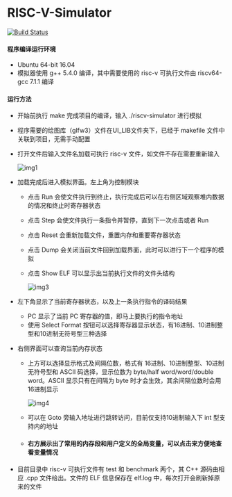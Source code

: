 # RISC-V-Simulator

[![Build Status](https://travis-ci.org/DeleteMemoryyy/RISC-V-Simulator.svg?branch=master)](https://travis-ci.org/DeleteMemoryyy/RISC-V-Simulator)

#### 程序编译运行环境

- Ubuntu 64-bit 16.04 
- 模拟器使用 g++ 5.4.0 编译，其中需要使用的 risc-v 可执行文件由 riscv64-gcc 7.1.1 编译

#### 运行方法

- 开始前执行 make 完成项目的编译，输入 ./riscv-simulator 进行模拟

- 程序需要的绘图库（glfw3）文件在UI_LIB文件夹下，已经于 makefile 文件中关联到项目，无需手动配置

- 打开文件后输入文件名加载可执行 risc-v 文件，如文件不存在需要重新输入

  ![img1](http://otl4n2fe9.bkt.clouddn.com/Lab2.1/img1.png)

- 加载完成后进入模拟界面。左上角为控制模块

  - 点击 Run 会使文件执行到终止，执行完成后可以在右侧区域观察堆内数据的情况和终止时寄存器状态

  - 点击 Step 会使文件执行一条指令并暂停，直到下一次点击或者 Run

  - 点击 Reset 会重新加载文件，重置内存和重要寄存器状态

  - 点击 Dump 会关闭当前文件回到加载界面，此时可以进行下一个程序的模拟

  - 点击 Show ELF 可以显示出当前执行文件的文件头结构

    ![img3](http://otl4n2fe9.bkt.clouddn.com/Lab2.1/img3.png)

- 左下角显示了当前寄存器状态，以及上一条执行指令的译码结果

  - PC 显示了当前 PC 寄存器的值，即马上要执行的指令地址
  - 使用 Select Format 按钮可以选择寄存器显示状态，有16进制、10进制整型和10进制无符号型三种选择

- 右侧界面可以查询当前内存状态

  - 上方可以选择显示格式及间隔位数，格式有 16进制、10进制整型、10进制无符号型和 ASCII 码选择，显示位数为 byte/half word/word/double word。ASCII 显示只有在间隔为 byte 时才会生效，其余间隔位数时会用16进制显示

    ![img4](http://otl4n2fe9.bkt.clouddn.com/Lab2.1/img4.png)

  - 可以在 Goto 旁输入地址进行跳转访问，目前仅支持10进制输入下 int 型支持内的地址

  - #### 右方展示出了常用的内存段和用户定义的全局变量，可以点击来方便地查看变量情况

- 目前目录中 risc-v 可执行文件有 test 和 benchmark 两个，其 C++ 源码由相应 .cpp 文件给出。文件的 ELF 信息保存在 elf.log 中，每次打开会刷新掉原来的文件


